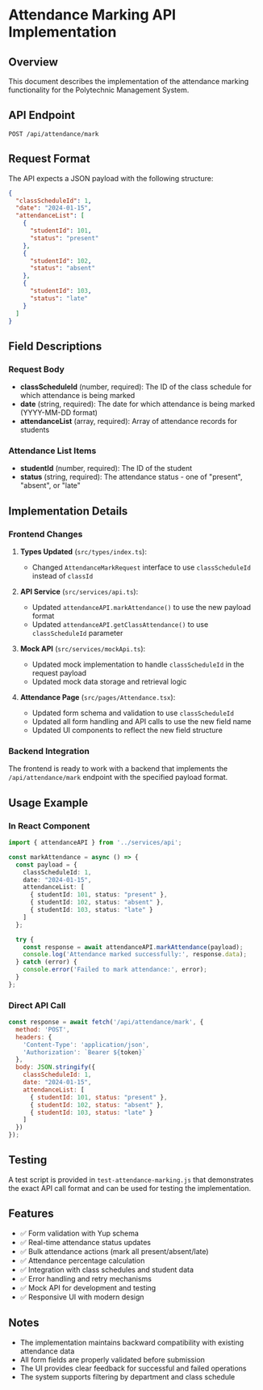 # Attendance Marking API Implementation

## Overview
This document describes the implementation of the attendance marking functionality for the Polytechnic Management System.

## API Endpoint
```
POST /api/attendance/mark
```

## Request Format
The API expects a JSON payload with the following structure:

```json
{
  "classScheduleId": 1,
  "date": "2024-01-15",
  "attendanceList": [
    {
      "studentId": 101,
      "status": "present"
    },
    {
      "studentId": 102,
      "status": "absent"
    },
    {
      "studentId": 103,
      "status": "late"
    }
  ]
}
```

## Field Descriptions

### Request Body
- **classScheduleId** (number, required): The ID of the class schedule for which attendance is being marked
- **date** (string, required): The date for which attendance is being marked (YYYY-MM-DD format)
- **attendanceList** (array, required): Array of attendance records for students

### Attendance List Items
- **studentId** (number, required): The ID of the student
- **status** (string, required): The attendance status - one of "present", "absent", or "late"

## Implementation Details

### Frontend Changes
1. **Types Updated** (`src/types/index.ts`):
   - Changed `AttendanceMarkRequest` interface to use `classScheduleId` instead of `classId`

2. **API Service** (`src/services/api.ts`):
   - Updated `attendanceAPI.markAttendance()` to use the new payload format
   - Updated `attendanceAPI.getClassAttendance()` to use `classScheduleId` parameter

3. **Mock API** (`src/services/mockApi.ts`):
   - Updated mock implementation to handle `classScheduleId` in the request payload
   - Updated mock data storage and retrieval logic

4. **Attendance Page** (`src/pages/Attendance.tsx`):
   - Updated form schema and validation to use `classScheduleId`
   - Updated all form handling and API calls to use the new field name
   - Updated UI components to reflect the new field structure

### Backend Integration
The frontend is ready to work with a backend that implements the `/api/attendance/mark` endpoint with the specified payload format.

## Usage Example

### In React Component
```typescript
import { attendanceAPI } from '../services/api';

const markAttendance = async () => {
  const payload = {
    classScheduleId: 1,
    date: "2024-01-15",
    attendanceList: [
      { studentId: 101, status: "present" },
      { studentId: 102, status: "absent" },
      { studentId: 103, status: "late" }
    ]
  };

  try {
    const response = await attendanceAPI.markAttendance(payload);
    console.log('Attendance marked successfully:', response.data);
  } catch (error) {
    console.error('Failed to mark attendance:', error);
  }
};
```

### Direct API Call
```javascript
const response = await fetch('/api/attendance/mark', {
  method: 'POST',
  headers: {
    'Content-Type': 'application/json',
    'Authorization': `Bearer ${token}`
  },
  body: JSON.stringify({
    classScheduleId: 1,
    date: "2024-01-15",
    attendanceList: [
      { studentId: 101, status: "present" },
      { studentId: 102, status: "absent" },
      { studentId: 103, status: "late" }
    ]
  })
});
```

## Testing
A test script is provided in `test-attendance-marking.js` that demonstrates the exact API call format and can be used for testing the implementation.

## Features
- ✅ Form validation with Yup schema
- ✅ Real-time attendance status updates
- ✅ Bulk attendance actions (mark all present/absent/late)
- ✅ Attendance percentage calculation
- ✅ Integration with class schedules and student data
- ✅ Error handling and retry mechanisms
- ✅ Mock API for development and testing
- ✅ Responsive UI with modern design

## Notes
- The implementation maintains backward compatibility with existing attendance data
- All form fields are properly validated before submission
- The UI provides clear feedback for successful and failed operations
- The system supports filtering by department and class schedule
